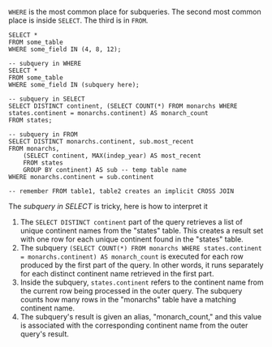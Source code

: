 `WHERE` is the most common place for subqueries. The second most common place is inside `SELECT`. The third is in `FROM`.

```plsql
SELECT *
FROM some_table
WHERE some_field IN (4, 8, 12);

-- subquery in WHERE
SELECT *
FROM some_table
WHERE some_field IN (subquery here);

-- subquery in SELECT
SELECT DISTINCT continent, (SELECT COUNT(*) FROM monarchs WHERE states.continent = monarchs.continent) AS monarch_count 
FROM states;

-- subquery in FROM
SELECT DISTINCT monarchs.continent, sub.most_recent
FROM monarchs, 
	(SELECT continent, MAX(indep_year) AS most_recent 
	FROM states
	GROUP BY continent) AS sub -- temp table name
WHERE monarchs.continent = sub.continent

-- remember FROM table1, table2 creates an implicit CROSS JOIN
```

The _subquery in SELECT_ is tricky, here is how to interpret it
1. The `SELECT DISTINCT continent` part of the query retrieves a list of unique continent names from the "states" table. This creates a result set with one row for each unique continent found in the "states" table.
2. The subquery `(SELECT COUNT(*) FROM monarchs WHERE states.continent = monarchs.continent) AS monarch_count` is executed for each row produced by the first part of the query. In other words, it runs separately for each distinct continent name retrieved in the first part.
3. Inside the subquery, `states.continent` refers to the continent name from the current row being processed in the outer query. The subquery counts how many rows in the "monarchs" table have a matching continent name.
4. The subquery's result is given an alias, "monarch_count," and this value is associated with the corresponding continent name from the outer query's result.